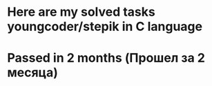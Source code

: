 # Here are my solved tasks youngcoder/stepik in C language
# Passed in 2 months (Прошел за 2 месяца)
